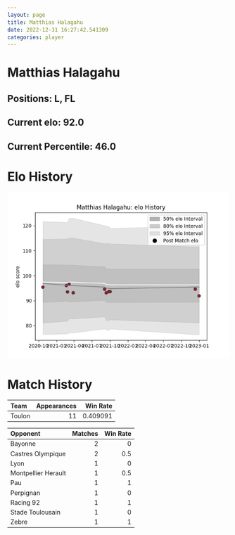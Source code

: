 ```yaml
---  
layout: page  
title: Matthias Halagahu  
date: 2022-12-31 16:27:42.541309  
categories: player  
---
```

# Matthias Halagahu

## Positions: L, FL

## Current elo: 92.0

## Current Percentile: 46.0

# Elo History


![elo history](history_MatthiasHalagahu.png)
# Match History


| Team   |   Appearances |   Win Rate |
|:-------|--------------:|-----------:|
| Toulon |            11 |   0.409091 |

| Opponent            |   Matches |   Win Rate |
|:--------------------|----------:|-----------:|
| Bayonne             |         2 |        0   |
| Castres Olympique   |         2 |        0.5 |
| Lyon                |         1 |        0   |
| Montpellier Herault |         1 |        0.5 |
| Pau                 |         1 |        1   |
| Perpignan           |         1 |        0   |
| Racing 92           |         1 |        1   |
| Stade Toulousain    |         1 |        0   |
| Zebre               |         1 |        1   |